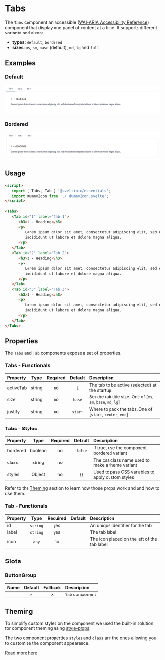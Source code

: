 # Tabs

The `Tabs` component an accessible ([WAI-ARIA Accessibility Reference]) component that display one panel of content at a time. It supports different variants and sizes:

- **types**: `default`, `bordered`
- **sizes**: `xs`, `sm`, `base` (default), `md`, `lg` and `full`

## Examples

### Default

<img src="./assets/images/default.png" alt="Tabs - Default Styles" />

### Bordered

<img src="./assets/images/bordered.png" alt="Tabs - Default Styles" />

## Usage

```html
<script>
   import { Tabs, Tab } '@sveltinio/essentials';
   import DummyIcon from './_dummyIcon.svelte';
</script>

<Tabs>
   <Tab id="1" label="Tab 1">
      <h3>1 - Heading</h3>
      <p>
         Lorem ipsum dolor sit amet, consectetur adipiscing elit, sed do eiusmod tempor
         incididunt ut labore et dolore magna aliqua.
      </p>
   </Tab>
   <Tab id="2" label="Tab 2">
      <h3>2 - Heading</h3>
      <p>
         Lorem ipsum dolor sit amet, consectetur adipiscing elit, sed do eiusmod tempor
         incididunt ut labore et dolore magna aliqua.
      </p>
   </Tab>
   <Tab id="3" label="Tab 3">
      <h3>3 - Heading</h3>
      <p>
         Lorem ipsum dolor sit amet, consectetur adipiscing elit, sed do eiusmod tempor
         incididunt ut labore et dolore magna aliqua.
      </p>
   </Tab>
</Tabs>
```

## Properties

The `Tabs` and `Tab` components expose a set of properties.

### Tabs - Functionals

| Property  | Type   | Required | Default | Description                                                     |
| :-------- | :----: | :------: | :-----: | :-------------------------------------------------------------- |
| activeTab | string |    no    | `1`     | The tab to be active (selected) at the startup                  |
| size      | string |    no    | `base`  | Set the tab title size. One of [`xs`, `sm`, `base`, `md`, `lg`] |
| justify   | string |    no    | `start` | Where to pack the tabs. One of [`start`, `center`, `end`]       |

### Tabs - Styles

| Property | Type    | Required | Default | Description                                       |
| :------- | :-----: | :------: | :-----: | :------------------------------------------------ |
| bordered | boolean |    no    | `false` | If true, use the component bordered variant       |
| class    | string  |    no    |         | The css class name used to make a theme variant   |
| styles   | Object  |    no    | `{}`    | Used to pass CSS variables to apply custom styles |

Refer to the [Theming](#theming) section to learn how those props work and and how to use them.

### Tab - Functionals

| Property | Type      | Required | Default | Description                                  |
| :------- | :-------: | :------: | :-----: | :------------------------------------------- |
| id       | `string`  | yes      |         | An unique identifier for the tab             |
| label    | `string`  | yes      |         | The tab label                                |
| icon     | `any`     | no       |         | The icon placed on the left of the tab label |

## Slots

### ButtonGroup

| Name | Default | Fallback | Description     |
| :--- | :-----: | :------: | :-------------- |
|      | ✓       |    ✗     | `Tab` component |

## Theming

To simplify custom styles on the component we used the built-in solution for component theming using [style-props].

The two component properties `styles` and `class` are the ones allowing you to customize the component appearence.

Read more [here](./THEMING.md)

<!-- Resources -->
[style-props]: https://svelte.dev/docs#template-syntax-component-directives---style-props
[WAI-ARIA Accessibility Reference]: https://www.w3.org/WAI/ARIA/apg/patterns/tabpanel/
